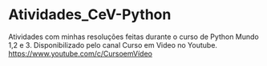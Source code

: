 # Atividades_CeV-Python
Atividades com minhas resoluções feitas durante o curso de Python Mundo 1,2 e 3. Disponibilizado pelo canal Curso em Video no Youtube.
https://www.youtube.com/c/CursoemVídeo
